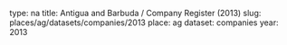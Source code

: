 type: na
title: Antigua and Barbuda / Company Register (2013)
slug: places/ag/datasets/companies/2013
place: ag
dataset: companies
year: 2013
